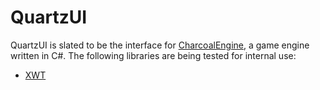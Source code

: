 # QuartzUI

QuartzUI is slated to be the interface for [CharcoalEngine](https://www.github.com/RetroFireStudios/CharcoalEngine),
a game engine written in C#. The following libraries are being tested for internal use:

* [XWT](https://www.github.com/mono/xwt)